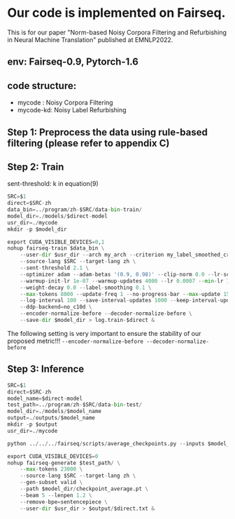 # Our code is implemented on Fairseq.

This is for our paper "Norm-based Noisy Corpora Filtering and Refurbishing in Neural Machine Translation" published at EMNLP2022.

## env: Fairseq-0.9, Pytorch-1.6
## code structure:
- mycode : Noisy Corpora Filtering
- mycode-kd: Noisy Label Refurbishing

## Step 1: Preprocess the data using rule-based filtering (please refer to appendix C)

## Step 2: Train
sent-threshold: k in equation(9)
```python
SRC=$1
direct=$SRC-zh
data_bin=../program/zh-$SRC/data-bin-train/
model_dir=./models/$direct-model
usr_dir=./mycode
mkdir -p $model_dir

export CUDA_VISIBLE_DEVICES=0,1
nohup fairseq-train $data_bin \
    --user-dir $usr_dir --arch my_arch --criterion my_label_smoothed_cross_entropy --task my_translation_task --report-accuracy \
    --source-lang $SRC --target-lang zh \
    --sent-threshold 2.1 \
    --optimizer adam --adam-betas '(0.9, 0.98)' --clip-norm 0.0 --lr-scheduler inverse_sqrt \
    --warmup-init-lr 1e-07 --warmup-updates 4000 --lr 0.0007 --min-lr 1e-09 \
    --weight-decay 0.0 --label-smoothing 0.1 \
    --max-tokens 8000 --update-freq 1 --no-progress-bar --max-update 150000 \
    --log-interval 100 --save-interval-updates 1000 --keep-interval-updates 10 --save-interval 10000 \
    --ddp-backend=no_c10d \
    --encoder-normalize-before --decoder-normalize-before \
    --save-dir $model_dir > log.train-$direct &
```

The following setting is very important to ensure the stability of our proposed metric!!!
```--encoder-normalize-before --decoder-normalize-before```

## Step 3: Inference
```python
SRC=$1
direct=$SRC-zh
model_name=$direct-model
test_path=../program/zh-$SRC/data-bin-test/
model_dir=./models/$model_name
output=./outputs/$model_name
mkdir -p $output
usr_dir=./mycode

python ../../../fairseq/scripts/average_checkpoints.py --inputs $model_dir --output $model_dir/checkpoint_average.pt --num-update-checkpoints 10

export CUDA_VISIBLE_DEVICES=0
nohup fairseq-generate $test_path/ \
    --max-tokens 23000 \
    --source-lang $SRC --target-lang zh \
    --gen-subset valid \
    --path $model_dir/checkpoint_average.pt \
    --beam 5 --lenpen 1.2 \
    --remove-bpe=sentencepiece \
    --user-dir $usr_dir > $output/$direct.txt &
```
